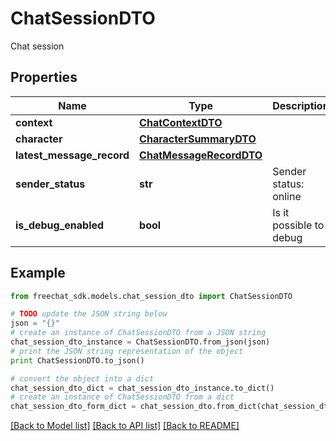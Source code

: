 # ChatSessionDTO

Chat session

## Properties

Name | Type | Description | Notes
------------ | ------------- | ------------- | -------------
**context** | [**ChatContextDTO**](ChatContextDTO.md) |  | [optional] 
**character** | [**CharacterSummaryDTO**](CharacterSummaryDTO.md) |  | [optional] 
**latest_message_record** | [**ChatMessageRecordDTO**](ChatMessageRecordDTO.md) |  | [optional] 
**sender_status** | **str** | Sender status: online | offline | invisible | [optional] 
**is_debug_enabled** | **bool** | Is it possible to debug | [optional] 

## Example

```python
from freechat_sdk.models.chat_session_dto import ChatSessionDTO

# TODO update the JSON string below
json = "{}"
# create an instance of ChatSessionDTO from a JSON string
chat_session_dto_instance = ChatSessionDTO.from_json(json)
# print the JSON string representation of the object
print ChatSessionDTO.to_json()

# convert the object into a dict
chat_session_dto_dict = chat_session_dto_instance.to_dict()
# create an instance of ChatSessionDTO from a dict
chat_session_dto_form_dict = chat_session_dto.from_dict(chat_session_dto_dict)
```
[[Back to Model list]](../README.md#documentation-for-models) [[Back to API list]](../README.md#documentation-for-api-endpoints) [[Back to README]](../README.md)


